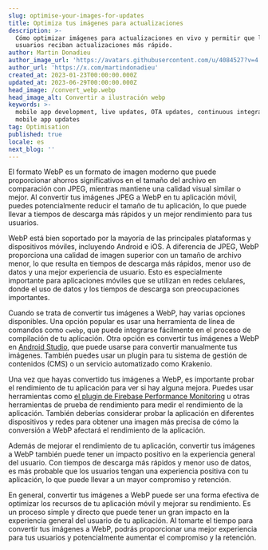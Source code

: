 ```yaml
---
slug: optimise-your-images-for-updates
title: Optimiza tus imágenes para actualizaciones
description: >-
  Cómo optimizar imágenes para actualizaciones en vivo y permitir que los
  usuarios reciban actualizaciones más rápido.
author: Martin Donadieu
author_image_url: 'https://avatars.githubusercontent.com/u/4084527?v=4'
author_url: 'https://x.com/martindonadieu'
created_at: 2023-01-23T00:00:00.000Z
updated_at: 2023-06-29T00:00:00.000Z
head_image: /convert_webp.webp
head_image_alt: Convertir a ilustración webp
keywords: >-
  mobile app development, live updates, OTA updates, continuous integration,
  mobile app updates
tag: Optimisation
published: true
locale: es
next_blog: ''
---
```


El formato WebP es un formato de imagen moderno que puede proporcionar ahorros significativos en el tamaño del archivo en comparación con JPEG, mientras mantiene una calidad visual similar o mejor. Al convertir tus imágenes JPEG a WebP en tu aplicación móvil, puedes potencialmente reducir el tamaño de tu aplicación, lo que puede llevar a tiempos de descarga más rápidos y un mejor rendimiento para tus usuarios.

WebP está bien soportado por la mayoría de las principales plataformas y dispositivos móviles, incluyendo Android e iOS. A diferencia de JPEG, WebP proporciona una calidad de imagen superior con un tamaño de archivo menor, lo que resulta en tiempos de descarga más rápidos, menor uso de datos y una mejor experiencia de usuario. Esto es especialmente importante para aplicaciones móviles que se utilizan en redes celulares, donde el uso de datos y los tiempos de descarga son preocupaciones importantes.

Cuando se trata de convertir tus imágenes a WebP, hay varias opciones disponibles. Una opción popular es usar una herramienta de línea de comandos como `cwebp`, que puede integrarse fácilmente en el proceso de compilación de tu aplicación. Otra opción es convertir tus imágenes a WebP en [Android Studio](https://sitesgooglecom/a/androidcom/tools/tech-docs/webp/), que puede usarse para convertir manualmente tus imágenes. También puedes usar un plugin para tu sistema de gestión de contenidos (CMS) o un servicio automatizado como Krakenio.

Una vez que hayas convertido tus imágenes a WebP, es importante probar el rendimiento de tu aplicación para ver si hay alguna mejora. Puedes usar herramientas como [el plugin de Firebase Performance Monitoring](https://githubcom/capawesome-team/capacitor-firebase/tree/main/packages/performance/) u otras herramientas de prueba de rendimiento para medir el rendimiento de la aplicación. También deberías considerar probar la aplicación en diferentes dispositivos y redes para obtener una imagen más precisa de cómo la conversión a WebP afectará el rendimiento de la aplicación.

Además de mejorar el rendimiento de tu aplicación, convertir tus imágenes a WebP también puede tener un impacto positivo en la experiencia general del usuario. Con tiempos de descarga más rápidos y menor uso de datos, es más probable que los usuarios tengan una experiencia positiva con tu aplicación, lo que puede llevar a un mayor compromiso y retención.

En general, convertir tus imágenes a WebP puede ser una forma efectiva de optimizar los recursos de tu aplicación móvil y mejorar su rendimiento. Es un proceso simple y directo que puede tener un gran impacto en la experiencia general del usuario de tu aplicación. Al tomarte el tiempo para convertir tus imágenes a WebP, podrás proporcionar una mejor experiencia para tus usuarios y potencialmente aumentar el compromiso y la retención.